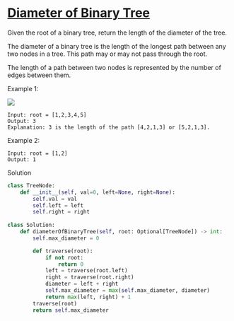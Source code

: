 # [Diameter of Binary Tree](https://leetcode.com/problems/diameter-of-binary-tree/description/)

Given the root of a binary tree, return the length of the diameter of the tree.

The diameter of a binary tree is the length of the longest path between any two nodes in a tree. This path may or may 
not pass through the root.

The length of a path between two nodes is represented by the number of edges between them.

Example 1:

![](https://assets.leetcode.com/uploads/2021/03/06/diamtree.jpg)

```
Input: root = [1,2,3,4,5]
Output: 3
Explanation: 3 is the length of the path [4,2,1,3] or [5,2,1,3].
```
Example 2:
```
Input: root = [1,2]
Output: 1
```
Solution
```python
class TreeNode:
    def __init__(self, val=0, left=None, right=None):
        self.val = val
        self.left = left
        self.right = right
        
class Solution:
    def diameterOfBinaryTree(self, root: Optional[TreeNode]) -> int:
        self.max_diameter = 0

        def traverse(root):
            if not root:
                return 0
            left = traverse(root.left)
            right = traverse(root.right)
            diameter = left + right
            self.max_diameter = max(self.max_diameter, diameter)
            return max(left, right) + 1
        traverse(root)
        return self.max_diameter
```
